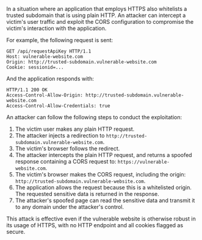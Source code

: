 In a situation where an application that employs HTTPS also whitelists a trusted subdomain that is using plain HTTP. An attacker can intercept a victim's user traffic and exploit the CORS configuration to compromise the victim's interaction with the application.

For example, the following request is sent:
```http
GET /api/requestApiKey HTTP/1.1
Host: vulnerable-website.com
Origin: http://trusted-subdomain.vulnerable-website.com
Cookie: sessionid=...
```
And the application responds with:
```http
HTTP/1.1 200 OK
Access-Control-Allow-Origin: http://trusted-subdomain.vulnerable-website.com
Access-Control-Allow-Credentials: true
```
An attacker can follow the following steps to conduct the exploitation:
1. The victim user makes any plain HTTP request.
2. The attacker injects a redirection to `http://trusted-subdomain.vulnerable-website.com`.
3. The victim's browser follows the redirect.
4. The attacker intercepts the plain HTTP request, and returns a spoofed response containing a CORS request to: `https://vulnerable-website.com`.
5. The victim's browser makes the CORS request, including the origin: `http://trusted-subdomain.vulnerable-website.com`.
6. The application allows the request because this is a whitelisted origin. The requested sensitive data is returned in the response.
7. The attacker's spoofed page can read the sensitive data and transmit it to any domain under the attacker's control.

 This attack is effective even if the vulnerable website is otherwise robust in its usage of HTTPS, with no HTTP endpoint and all cookies flagged as secure. 